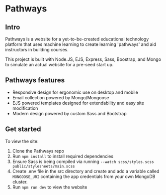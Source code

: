 # Pathways

## Intro
Pathways is a website for a yet-to-be-created educational technology platform that uses machine learning to create learning 'pathways' and aid instructors in building courses.

This project is built with Node.JS, EJS, Express, Sass, Boostrap, and Mongo to simulate an actual website for a pre-seed start up. 

## Pathways features
- Responsive design for ergonomic use on desktop and mobile
- Email collection powered by Mongo/Mongoose
- EJS powered templates designed for extendability and easy site modification
- Modern design powered by custom Sass and Bootstrap 

## Get started

To view the site:
1. Clone the Pathways repo
2. Run `npm install` to install required dependencies
3. Ensure Sass is being compiled via running `--watch scss/styles.scss public/stylesheets/main.scss`
4. Create .env file in the src directory and create and add a variable called `MONGOOSE_URI` containing the app credentials from your own MongoDB cluster. 
5. Run `npm run dev` to view the website

